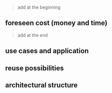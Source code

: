 > add at the beginning

## foreseen cost (money and time)

> add at the end

## use cases and application

## reuse possibilities

## architectural structure
